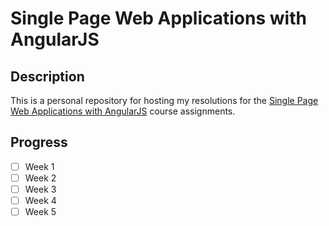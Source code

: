 # Single Page Web Applications with AngularJS

## Description
This is a personal repository for hosting my resolutions for the [Single Page Web Applications with AngularJS](https://www.coursera.org/learn/single-page-web-apps-with-angularjs) course assignments.

## Progress
- [ ] Week 1
- [ ] Week 2
- [ ] Week 3
- [ ] Week 4
- [ ] Week 5

